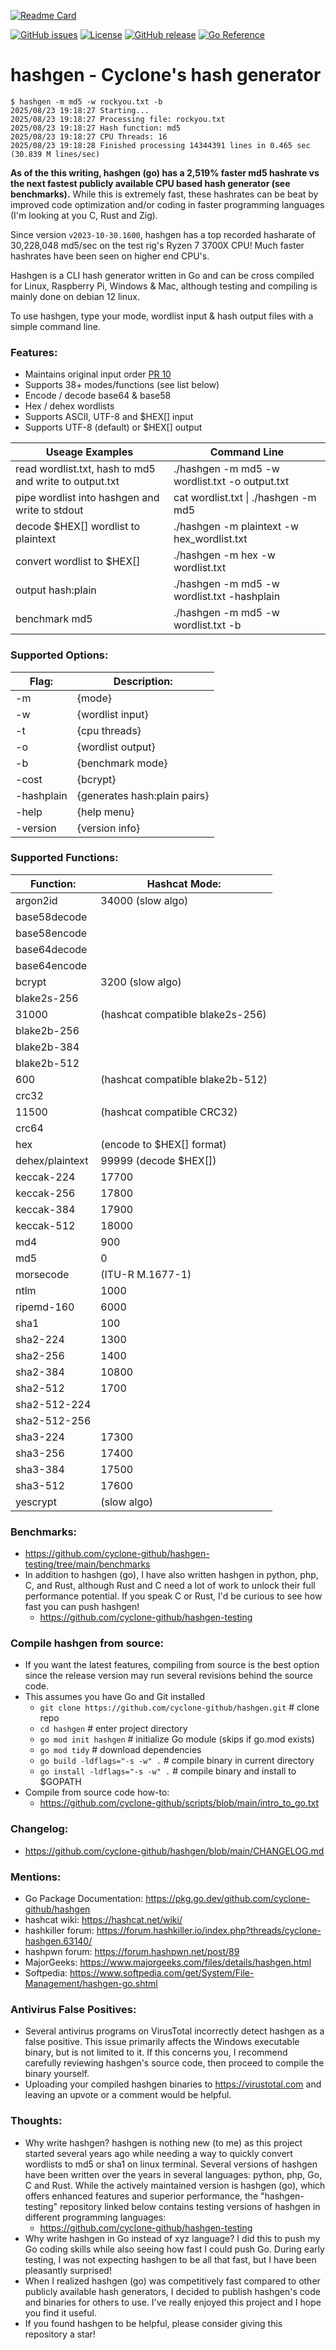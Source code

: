 [![Readme Card](https://github-readme-stats.vercel.app/api/pin/?username=cyclone-github&repo=hashgen&theme=gruvbox)](https://github.com/cyclone-github/hashgen/)

<!-- [![Go Report Card](https://goreportcard.com/badge/github.com/cyclone-github/hashgen)](https://goreportcard.com/report/github.com/cyclone-github/hashgen) -->
[![GitHub issues](https://img.shields.io/github/issues/cyclone-github/hashgen.svg)](https://github.com/cyclone-github/hashgen/issues)
[![License](https://img.shields.io/github/license/cyclone-github/hashgen.svg)](LICENSE)
[![GitHub release](https://img.shields.io/github/release/cyclone-github/hashgen.svg)](https://github.com/cyclone-github/hashgen/releases)
[![Go Reference](https://pkg.go.dev/badge/github.com/cyclone-github/hashgen.svg)](https://pkg.go.dev/github.com/cyclone-github/hashgen)

# hashgen - Cyclone's hash generator
```
$ hashgen -m md5 -w rockyou.txt -b
2025/08/23 19:18:27 Starting...
2025/08/23 19:18:27 Processing file: rockyou.txt
2025/08/23 19:18:27 Hash function: md5
2025/08/23 19:18:27 CPU Threads: 16
2025/08/23 19:18:28 Finished processing 14344391 lines in 0.465 sec (30.839 M lines/sec)
```
**As of the this writing, hashgen (go) has a 2,519% faster md5 hashrate vs the next fastest publicly available CPU based hash generator (see benchmarks).** While this is extremely fast, these hashrates can be beat by improved code optimization and/or coding in faster programming languages (I'm looking at you C, Rust and Zig).

Since version `v2023-10-30.1600`, hashgen has a top recorded hasharate of 30,228,048 md5/sec on the test rig's Ryzen 7 3700X CPU! Much faster hashrates have been seen on higher end CPU's.

Hashgen is a CLI hash generator written in Go and can be cross compiled for Linux, Raspberry Pi, Windows & Mac, although testing and compiling is mainly done on debian 12 linux.

To use hashgen, type your mode, wordlist input & hash output files with a simple command line.

### Features:
- Maintains original input order [PR 10](https://github.com/cyclone-github/hashgen/pull/10)
- Supports 38+ modes/functions (see list below)
- Encode / decode base64 & base58
- Hex / dehex wordlists
- Supports ASCII, UTF-8 and $HEX[] input
- Supports UTF-8 (default) or $HEX[] output

| Useage Examples | Command Line |
|-----------|-----------|
| read wordlist.txt, hash to md5 and write to output.txt | ./hashgen -m md5 -w wordlist.txt -o output.txt |
| pipe wordlist into hashgen and write to stdout | cat wordlist.txt \| ./hashgen -m md5 |
| decode $HEX[] wordlist to plaintext | ./hashgen -m plaintext -w hex_wordlist.txt |
| convert wordlist to $HEX[] | ./hashgen -m hex -w wordlist.txt |
| output hash:plain | ./hashgen -m md5 -w wordlist.txt -hashplain |
| benchmark md5 | ./hashgen -m md5 -w wordlist.txt -b |

### Supported Options:
| Flag: | Description: |
|-----------|-----------|
| -m  | {mode} | 
| -w  | {wordlist input} |
| -t  | {cpu threads} |
| -o  | {wordlist output} |
| -b  | {benchmark mode} |
| -cost  | {bcrypt} |
| -hashplain  | {generates hash:plain pairs} |
| -help  | {help menu} |
| -version  | {version info} |

### Supported Functions:
| Function:       | Hashcat Mode: |
|-----------------|----------------|
| argon2id        | 34000 (slow algo) |
| base58decode    | |
| base58encode    | |
| base64decode    | |
| base64encode    | |
| bcrypt          | 3200 (slow algo) |
| blake2s-256     | |
| 31000           | (hashcat compatible blake2s-256) |
| blake2b-256     | |
| blake2b-384     | |
| blake2b-512     | |
| 600             | (hashcat compatible blake2b-512) |
| crc32           | |
| 11500           | (hashcat compatible CRC32) |
| crc64           | |
| hex             | (encode to $HEX[] format) |
| dehex/plaintext | 99999 (decode $HEX[]) |
| keccak-224      | 17700 |
| keccak-256      | 17800 |
| keccak-384      | 17900 |
| keccak-512      | 18000 |
| md4             | 900 |
| md5             | 0 |
| morsecode       | (ITU-R M.1677-1) |
| ntlm            | 1000 |
| ripemd-160      | 6000 |
| sha1            | 100 |
| sha2-224        | 1300 |
| sha2-256        | 1400 |
| sha2-384        | 10800 |
| sha2-512        | 1700 |
| sha2-512-224    | |
| sha2-512-256    | |
| sha3-224        | 17300 |
| sha3-256        | 17400 |
| sha3-384        | 17500 |
| sha3-512        | 17600 |
| yescrypt        | (slow algo) |

### Benchmarks:
- https://github.com/cyclone-github/hashgen-testing/tree/main/benchmarks
- In addition to hashgen (go), I have also written hashgen in python, php, C, and Rust, although Rust and C need a lot of work to unlock their full performance potential. If you speak C or Rust, I'd be curious to see how fast you can push hashgen!
  - https://github.com/cyclone-github/hashgen-testing

### Compile hashgen from source:
- If you want the latest features, compiling from source is the best option since the release version may run several revisions behind the source code.
- This assumes you have Go and Git installed
  - `git clone https://github.com/cyclone-github/hashgen.git`  # clone repo
  - `cd hashgen`                                               # enter project directory
  - `go mod init hashgen`                                      # initialize Go module (skips if go.mod exists)
  - `go mod tidy`                                              # download dependencies
  - `go build -ldflags="-s -w" .`                              # compile binary in current directory
  - `go install -ldflags="-s -w" .`                            # compile binary and install to $GOPATH
- Compile from source code how-to:
  - https://github.com/cyclone-github/scripts/blob/main/intro_to_go.txt

### Changelog:
- https://github.com/cyclone-github/hashgen/blob/main/CHANGELOG.md
 
### Mentions:
- Go Package Documentation: https://pkg.go.dev/github.com/cyclone-github/hashgen
- hashcat wiki: https://hashcat.net/wiki/
- hashkiller forum: https://forum.hashkiller.io/index.php?threads/cyclone-hashgen.63140/
- hashpwn forum: https://forum.hashpwn.net/post/89
- MajorGeeks: https://www.majorgeeks.com/files/details/hashgen.html
- Softpedia: https://www.softpedia.com/get/System/File-Management/hashgen-go.shtml

### Antivirus False Positives:
- Several antivirus programs on VirusTotal incorrectly detect hashgen as a false positive. This issue primarily affects the Windows executable binary, but is not limited to it. If this concerns you, I recommend carefully reviewing hashgen's source code, then proceed to compile the binary yourself.
- Uploading your compiled hashgen binaries to https://virustotal.com and leaving an upvote or a comment would be helpful.

### Thoughts:
- Why write hashgen? hashgen is nothing new (to me) as this project started several years ago while needing a way to quickly convert wordlists to md5 or sha1 on linux terminal. Several versions of hashgen have been written over the years in several languages: python, php, Go, C and Rust. While the actively maintained version is hashgen (go), which offers enhanced features and superior performance, the "hashgen-testing" repository linked below contains testing versions of hashgen in different programming languages:
  - https://github.com/cyclone-github/hashgen-testing
- Why write hashgen in Go instead of xyz language? I did this to push my Go coding skills while also seeing how fast I could push Go. During early testing, I was not expecting hashgen to be all that fast, but I have been pleasantly surprised!
- When I realized hashgen (go) was competitively fast compared to other publicly available hash generators, I decided to publish hashgen's code and binaries for others to use. I've really enjoyed this project and I hope you find it useful.
- If you found hashgen to be helpful, please consider giving this repository a star!
